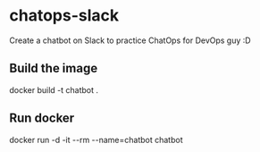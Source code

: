 # chatops-slack
Create a chatbot on Slack to practice ChatOps for DevOps guy :D

## Build the image
docker build -t chatbot .

## Run docker
docker run -d -it --rm --name=chatbot chatbot
